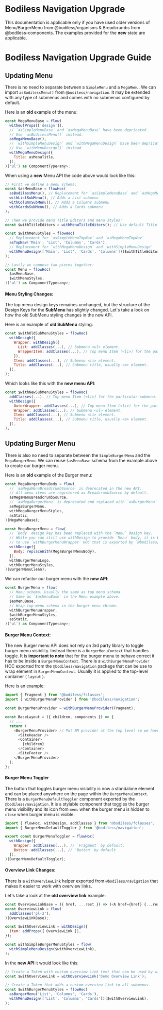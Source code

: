# Bodiless Navigation Upgrade

This documentation is applicable only if you have used older versions of Menu/BurgerMenu from @bodiless/organisms & Breadcrumbs from @bodiless-components. The examples provided for the **new** state are applicable.

# Bodiless Navigation Upgrade Guide 

## Updating Menu
There is no need to separate between a `SimpleMenu` and a `MegaMenu`. We can import `asBodilessMenu()` from `@bodiless/navigation`. It may be extended with any type of submenus and comes with no submenus configured by default.

Here is an **old** example of the menu:
```js
const MegaMenuBase = flow(
  withoutProps(['design']),
  // `asSimpleMenuBase` and `asMegaMenuBase` have been depricated.
  // Use `asBodilessMenu()` instead.
  asMegaMenuBase(),
  // `withSimpleMenuDesign` and `withMegaMenuDesign` have been depricated.
  // Use `withMenuDesign()` instead.
  withMegaMenuDesign({
    Title: asMenuTitle,
  }),
)('ul') as ComponentType<any>;
```

When using a **new** Menu API the code above would look like this:
```js
// First we define a menu schema:
const $asMenuBase = flowHoc(
  asBodilessMenu(), // Replacement for `asSimpleMenuBase` and `asMegaMenuBase`
  withListSubMenu(), // Adds a List submenu
  withColumnSubMenu(), // Adds a Columns submenu
  withCardsSubMenu(), // Adds a Cards submenu
);

// Then we provide menu Title Editors and menu styles:
const $withTitleEditors = withMenuTitleEditors(); // Use default Title editors from `@bodiless/navigation`

const $withMenuStyles = flowHoc(
  // Replacement for `asSimpleMenuTopNav` and `asMegaMenuTopNav`
  asTopNav('Main', 'List', 'Columns', 'Cards'),
  // Replacement for `withMegaMenuDesign` and `withSimpleMenuDesign`
  withMenuDesign(['Main', 'List', 'Cards', 'Columns'])($withTitleEditors),
);

// Lastly we compose two pieces together:
const Menu = flowHoc(
  $asMenuBase,
  $withMenuStyles,
)('ul') as ComponentType<any>;
```

#### Menu Styling Changes:
The top menu design keys remaines unchanged, but the structure of the Design Keys for the **SubMenu** has slightly changed. Let's take a look on how the old SubMenu styling changes in the new API.

Here is an example of **old SubMenu** styling:
```js
const $withOldSubMenuStyles = flowHoc(
  withDesigh({
    Wrapper: withDesigh({
      List: addClasses(...), // Submenu <ul> element.
      WrapperItem: addClasses(...), // Top menu Item (<li>) for the particular submenu. 
    }),
    Item: addClasses(...), // Submenu <li> element.
    Title: addClasses(...), // Submenu title, usually <a> element.
  }),
);
```

Which looks like this with the **new menu API**:
```js
const $withNewSubMenuStyles = flowHoc(
  addClasses(...), // Top menu Item (<li>) for the particular submenu.
  withDesign({
    OuterWrapper: addClasses(...), // Top menu Item (<li>) for the particular submenu. Same as addClasses() above. 
    Wrapper: addClasses(...), // Submenu <ul> element.
    Item: addClasses(...), // Submenu <li> element.
    Title: addClasses(...), // Submenu title, usually <a> element.
  }),
);
```

## Updating Burger Menu
There is also no need to separate between the `SimpleBurgerMenu` and the `MegaBurgerMenu`. We can reuse `$asMenuBase` schema from the example above to create our burger menu. 

Here is an **old** example of the Burger menu:
```js
const MegaBurgerMenuBody = flow(
  // `asMegaMenuBreadcrumbSource` is deprecated in the new API. 
  // All menu items are registered as BreadcrumbSource by default.
  asMegaMenuBreadcrumbSource,
  // `asMegaBurgerMenu` is deprecated and replaced with `asBurgerMenu`
  asMegaBurgerMenu,
  withMegaBurgerMenuStyles,
  asStatic,
)(MegaMenuBase);

const MegaBurgerMenu = flow(
  // `Body` design key has been replaced with the `Menu` design key.
  // While you can still use withDesign to provide `Menu` body, it is better
  // to use `withBurgerMenuWrapper` HOC that is exported by `@bodiless/navigation` package.
  withDesign({
    Body: replaceWith(MegaBurgerMenuBody),
  }),
  withBurgerMenuLogo,
  withBurgerMenuStyles,
)(BurgerMenuClean);
```

We can refactor our burger menu with the **new API**:
```js
const BurgerMenu = flow(
  // Menu schema. Usually the same as top menu schema.
  // Same as `$asMenuBase` in the Menu example above.
  $asMenuBase,
  // Wrap top-menu schema in the burger menu chrome.
  withBurgerMenuWrapper,
  $withBurgerMenuStyles,
  asStatic,
)('ul') as ComponentType<any>;
```

#### Burger Menu Context:
The new Burger menu API does not rely on 3rd party library to toggle burger menu visibility. Instead there is a `BurgerMenuContext` that handles toggle. It is **important to note** that for the burger menu to behave correct it has to be inside a `BurgerMenuContext`. There is a `withBurgerMenuProvider` HOC exported from the `@bodiless/navigation` package that can be use to wrap element in `BurgerMenuContext`. Usually it is applied to the top-level container ( `layout` ).

Here is an example:
```js
import { Fragment } from '@bodiless/fclasses';
import { withBurgerMenuProvider } from '@bodiless/navigation';

const BurgerMenuProvider = withBurgerMenuProvider(Fragment);

const BaseLayout = ({ children, components }) => {
  // ...
  return (
    <BurgerMenuProvider> // Put BM provider at the top level so we have an access to the context from everywhere on the page.
      <SiteHeader />
      <Container>
        {children}
      </Container>
      <SiteFooter />
    </BurgerMenuProvider>
  );
};
```

#### Burger Menu Toggler
The button that toggles burger menu visibility is now a standalone element and can be placed anywhere on the page within the `BurgerMenuContext`. There is a `BurgerMenuDefaultToggler` component exported by the `@bodiless/navigation`. It is a stylable component that toggles the burger menu visibility and its icon from `menu` when the burger menu is hidden to `close` when burger menu is visible.
```js
import { flowHoc, withDesign, addClasses } from '@bodiless/fclasses';
import { BurgerMenuDefaultToggler } from '@bodiless/navigation';

export const BurgerMenuToggler = flowHoc(
  withDesign({
    Wrapper: addClasses(...), // `Fragment` by default.
    Button: addClasses(...), // `Button` by default
  }),
)(BurgerMenuDefaultToggler);
```

#### Overview Link Changes:
There is a `withOverviewLink` helper exported from `@bodiless/navigation` that makes it easier to work with overview links. 

Let's take a look at the **old overview link** example:
```js
const OverviewLinkBase = ({ href, ...rest }) => (<A href={href} {...rest}>Overview</A>);
const OverviewLink = flow(
  addClasses('pl-3'),
)(OverviewLinkBase);

const $withOverviewLink = withDesign({
  Item: addProps({ OverviewLink }),
});

const withSimpleBurgerMenuStyles = flow(
  withSimpleMenuDesign($withOverviewLink),
);
```

In the **new API** it would look like this:
```js
// Create a Token with custom overview link text that can be used by withMenuDesign
const $withOverviewLink = withOverviewLink('Demo Overview Link');

// Create a Token that adds a custom overview link to all submenus.
const $withBurgerMenuStyles = flowHoc(
  asBurgerMenu('List', 'Columns', 'Cards'),
  withMenuDesign(['List', 'Columns', 'Cards'])($withOverviewLink),
);
```
